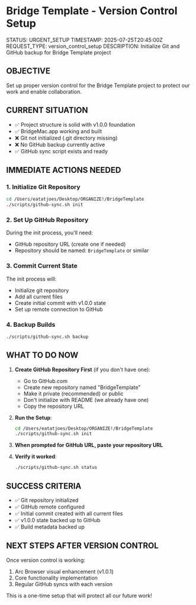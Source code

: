 # Bridge Template - Version Control Setup
STATUS: URGENT_SETUP
TIMESTAMP: 2025-07-25T20:45:00Z
REQUEST_TYPE: version_control_setup
DESCRIPTION: Initialize Git and GitHub backup for Bridge Template project

## OBJECTIVE
Set up proper version control for the Bridge Template project to protect our work and enable collaboration.

## CURRENT SITUATION
- ✅ Project structure is solid with v1.0.0 foundation
- ✅ BridgeMac.app working and built
- ❌ Git not initialized (.git directory missing)
- ❌ No GitHub backup currently active
- ✅ GitHub sync script exists and ready

## IMMEDIATE ACTIONS NEEDED

### 1. Initialize Git Repository
```bash
cd /Users/eatatjoes/Desktop/ORGANIZE!/BridgeTemplate
./scripts/github-sync.sh init
```

### 2. Set Up GitHub Repository
During the init process, you'll need:
- GitHub repository URL (create one if needed)
- Repository should be named: `BridgeTemplate` or similar

### 3. Commit Current State
The init process will:
- Initialize git repository
- Add all current files
- Create initial commit with v1.0.0 state
- Set up remote connection to GitHub

### 4. Backup Builds
```bash
./scripts/github-sync.sh backup
```

## WHAT TO DO NOW

1. **Create GitHub Repository First** (if you don't have one):
   - Go to GitHub.com
   - Create new repository named "BridgeTemplate"
   - Make it private (recommended) or public
   - Don't initialize with README (we already have one)
   - Copy the repository URL

2. **Run the Setup**:
   ```bash
   cd /Users/eatatjoes/Desktop/ORGANIZE!/BridgeTemplate
   ./scripts/github-sync.sh init
   ```

3. **When prompted for GitHub URL, paste your repository URL**

4. **Verify it worked**:
   ```bash
   ./scripts/github-sync.sh status
   ```

## SUCCESS CRITERIA
- ✅ Git repository initialized
- ✅ GitHub remote configured
- ✅ Initial commit created with all current files
- ✅ v1.0.0 state backed up to GitHub
- ✅ Build metadata backed up

## NEXT STEPS AFTER VERSION CONTROL
Once version control is working:
1. Arc Browser visual enhancement (v1.0.1)
2. Core functionality implementation
3. Regular GitHub syncs with each version

This is a one-time setup that will protect all our future work!
